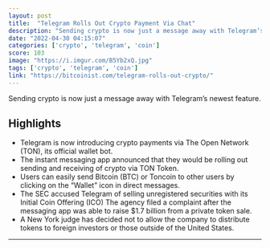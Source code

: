 ```yaml
---
layout: post
title:  "Telegram Rolls Out Crypto Payment Via Chat"
description: "Sending crypto is now just a message away with Telegram’s newest feature."
date: "2022-04-30 04:15:07"
categories: ['crypto', 'telegram', 'coin']
score: 103
image: "https://i.imgur.com/B5Yb2xQ.jpg"
tags: ['crypto', 'telegram', 'coin']
link: "https://bitcoinist.com/telegram-rolls-out-crypto/"
---
```


Sending crypto is now just a message away with Telegram’s newest feature.

## Highlights

- Telegram is now introducing crypto payments via The Open Network (TON), its official wallet bot.
- The instant messaging app announced that they would be rolling out sending and receiving of crypto via TON Token.
- Users can easily send Bitcoin (BTC) or Toncoin to other users by clicking on the “Wallet” icon in direct messages.
- The SEC accused Telegram of selling unregistered securities with its Initial Coin Offering (ICO) The agency filed a complaint after the messaging app was able to raise $1.7 billion from a private token sale.
- A New York judge has decided not to allow the company to distribute tokens to foreign investors or those outside of the United States.

---
